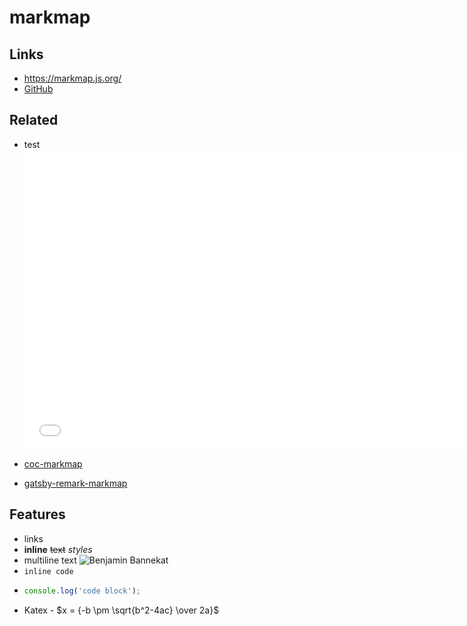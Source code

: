 # markmap

## Links

- <https://markmap.js.org/>
- [GitHub](https://github.com/gera2ld/markmap)

## Related
- test <iframe src="//player.bilibili.com/player.html?aid=71865067&cid=124525990&page=1" scrolling="no" border="0" frameborder="no" framespacing="0" allowfullscreen="true" style="width:720px;height:480px"> </iframe>

- [coc-markmap](https://github.com/gera2ld/coc-markmap)
- [gatsby-remark-markmap](https://github.com/gera2ld/gatsby-remark-markmap)

## Features

- links
- **inline** ~~text~~ *styles*
- multiline
  text
  ![Benjamin Bannekat](https://octodex.github.com/images/bannekat.png)
- `inline code`
-
    ```js
    console.log('code block');
    ```
- Katex - $x = {-b \pm \sqrt{b^2-4ac} \over 2a}$
